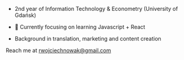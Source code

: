 
- 2nd year of Information Technology & Econometry (University of Gdańsk)

- 🌱 Currently focusing on learning Javascript + React

- Background in translation, marketing and content creation

Reach me at rwojciechnowak@gmail.com

<!--
**RWNowak/RWNowak** is a ✨ _special_ ✨ repository because its `README.md` (this file) appears on your GitHub profile.



- 🔭 I’m currently working on ...
- 🌱 I’m currently learning ...
- 👯 I’m looking to collaborate on ...
- 🤔 I’m looking for help with ...
- 💬 Ask me about ...
- 📫 How to reach me: ...
- 😄 Pronouns: ...
- ⚡ Fun fact: ...
-->
